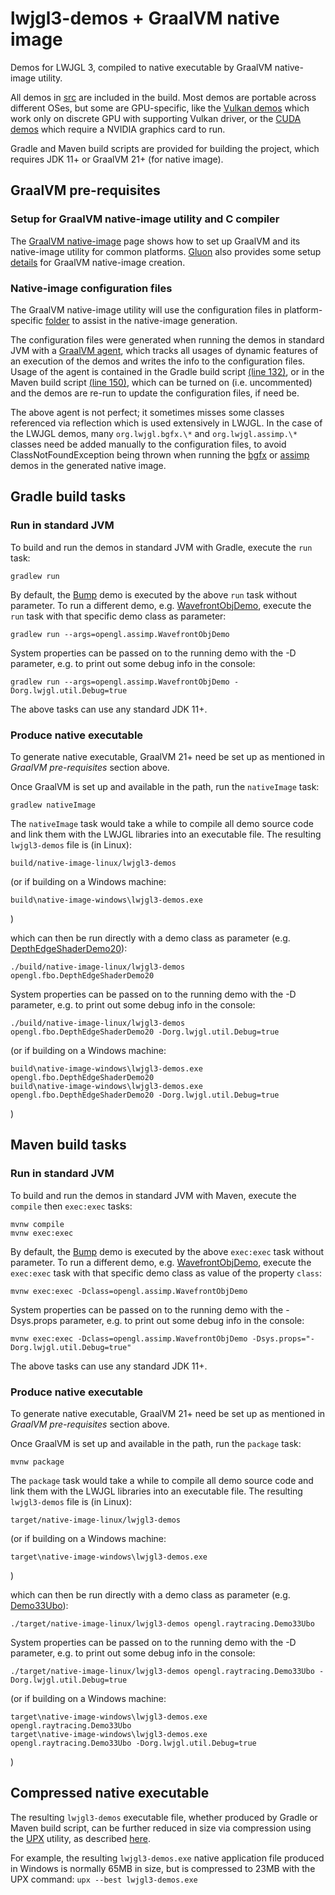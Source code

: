 # lwjgl3-demos + GraalVM native image

Demos for LWJGL 3, compiled to native executable by GraalVM native-image utility.

All demos in [src](src/org/lwjgl/demo) are included in the build. Most demos are portable
across different OSes, but some are GPU-specific, like the [Vulkan demos](src/org/lwjgl/demo/vulkan)
which work only on discrete GPU with supporting Vulkan driver, or the
[CUDA demos](src/org/lwjgl/demo/cuda) which require a NVIDIA graphics card to run.

Gradle and Maven build scripts are provided for building the project,
which requires JDK 11+ or GraalVM 21+ (for native image).

## GraalVM pre-requisites

### Setup for GraalVM native-image utility and C compiler

The [GraalVM native-image](https://www.graalvm.org/reference-manual/native-image) page
shows how to set up GraalVM and its native-image utility for common platforms.
[Gluon](https://gluonhq.com/) also provides some setup
[details](https://docs.gluonhq.com/#_platforms) for GraalVM native-image creation.

### Native-image configuration files

The GraalVM native-image utility will use the configuration files in platform-specific
[folder](graal-cfg) to assist in the native-image generation.

The configuration files were generated when running the demos in standard JVM with a
[GraalVM agent](https://www.graalvm.org/reference-manual/native-image/BuildConfiguration/#assisted-configuration-of-native-image-builds),
which tracks all usages of dynamic features of an execution of the demos
and writes the info to the configuration files.
Usage of the agent is contained in the Gradle build script [(line 132)](build.gradle#L132),
or in the Maven build script [(line 150)](pom.xml#L150), which can be turned on (i.e. uncommented)
and the demos are re-run to update the configuration files, if need be.

The above agent is not perfect; it sometimes misses some classes referenced via reflection
which is used extensively in LWJGL. In the case of the LWJGL demos, many `org.lwjgl.bgfx.\*`
and `org.lwjgl.assimp.\*` classes need be added manually to the configuration files,
to avoid ClassNotFoundException being thrown when running the [bgfx](src/org/lwjgl/demo/bgfx)
or [assimp](src/org/lwjgl/demo/opengl/assimp) demos in the generated native image.

## Gradle build tasks

### Run in standard JVM

To build and run the demos in standard JVM with Gradle, execute the `run` task:

	gradlew run

By default, the [Bump](src/org/lwjgl/demo/bgfx/Bump.java) demo is executed
by the above `run` task without parameter. To run a different demo, e.g.
[WavefrontObjDemo](src/org/lwjgl/demo/opengl/assimp/WavefrontObjDemo.java), execute the `run` task
with that specific demo class as parameter:

	gradlew run --args=opengl.assimp.WavefrontObjDemo

System properties can be passed on to the running demo with the -D parameter,
e.g. to print out some debug info in the console:

	gradlew run --args=opengl.assimp.WavefrontObjDemo -Dorg.lwjgl.util.Debug=true

The above tasks can use any standard JDK 11+.

### Produce native executable

To generate native executable, GraalVM 21+ need be set up as mentioned in
*GraalVM pre-requisites* section above.

Once GraalVM is set up and available in the path, run the `nativeImage` task:

	gradlew nativeImage

The `nativeImage` task would take a while to compile all demo source code and
link them with the LWJGL libraries into an executable file.
The resulting `lwjgl3-demos` file is (in Linux):

	build/native-image-linux/lwjgl3-demos

(or if building on a Windows machine:

	build\native-image-windows\lwjgl3-demos.exe

)

which can then be run directly with a demo class as parameter
(e.g. [DepthEdgeShaderDemo20](src/org/lwjgl/demo/opengl/fbo/DepthEdgeShaderDemo20.java)):

	./build/native-image-linux/lwjgl3-demos opengl.fbo.DepthEdgeShaderDemo20

System properties can be passed on to the running demo with the -D parameter,
e.g. to print out some debug info in the console:

	./build/native-image-linux/lwjgl3-demos opengl.fbo.DepthEdgeShaderDemo20 -Dorg.lwjgl.util.Debug=true

(or if building on a Windows machine:

	build\native-image-windows\lwjgl3-demos.exe opengl.fbo.DepthEdgeShaderDemo20
	build\native-image-windows\lwjgl3-demos.exe opengl.fbo.DepthEdgeShaderDemo20 -Dorg.lwjgl.util.Debug=true

)

## Maven build tasks

### Run in standard JVM

To build and run the demos in standard JVM with Maven, execute the
`compile` then `exec:exec` tasks:

	mvnw compile
	mvnw exec:exec

By default, the [Bump](src/org/lwjgl/demo/bgfx/Bump.java) demo is executed
by the above `exec:exec` task without parameter. To run a different demo, e.g.
[WavefrontObjDemo](src/org/lwjgl/demo/opengl/assimp/WavefrontObjDemo.java), execute the `exec:exec` task
with that specific demo class as value of the property `class`:

	mvnw exec:exec -Dclass=opengl.assimp.WavefrontObjDemo

System properties can be passed on to the running demo with the -Dsys.props parameter,
e.g. to print out some debug info in the console:

	mvnw exec:exec -Dclass=opengl.assimp.WavefrontObjDemo -Dsys.props="-Dorg.lwjgl.util.Debug=true"

The above tasks can use any standard JDK 11+.

### Produce native executable

To generate native executable, GraalVM 21+ need be set up as mentioned in
*GraalVM pre-requisites* section above.

Once GraalVM is set up and available in the path, run the `package` task:

	mvnw package

The `package` task would take a while to compile all demo source code and
link them with the LWJGL libraries into an executable file.
The resulting `lwjgl3-demos` file is (in Linux):

	target/native-image-linux/lwjgl3-demos

(or if building on a Windows machine:

	target\native-image-windows\lwjgl3-demos.exe

)

which can then be run directly with a demo class as parameter
(e.g. [Demo33Ubo](src/org/lwjgl/demo/opengl/raytracing/Demo33Ubo.java)):

	./target/native-image-linux/lwjgl3-demos opengl.raytracing.Demo33Ubo

System properties can be passed on to the running demo with the -D parameter,
e.g. to print out some debug info in the console:

	./target/native-image-linux/lwjgl3-demos opengl.raytracing.Demo33Ubo -Dorg.lwjgl.util.Debug=true

(or if building on a Windows machine:

	target\native-image-windows\lwjgl3-demos.exe opengl.raytracing.Demo33Ubo
	target\native-image-windows\lwjgl3-demos.exe opengl.raytracing.Demo33Ubo -Dorg.lwjgl.util.Debug=true

)

## Compressed native executable

The resulting `lwjgl3-demos` executable file, whether produced by Gradle or Maven build script,
can be further reduced in size via compression using the [UPX](https://upx.github.io) utility,
as described [here](https://medium.com/graalvm/compressed-graalvm-native-images-4d233766a214).

For example, the resulting `lwjgl3-demos.exe` native application file produced in Windows
is normally 65MB in size, but is compressed to 23MB with the UPX command: `upx --best lwjgl3-demos.exe`


